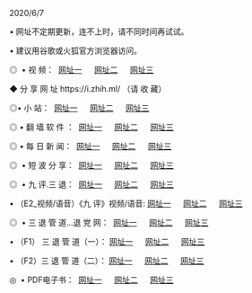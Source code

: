 <p>2020/6/7
<p>• 网址不定期更新，连不上时，请不同时间再试试。
<p>• 建议用谷歌或火狐官方浏览器访问。
<p>◎  • 视 频： 
<a href="http://hiv.csso.cam/" target="_blank">网址一</a> 　 
<a href="http://hub.csso.cam/" target="_blank">网址二</a> 　 
<a href="http://hqn.csso.cam/b.html" target="_blank">网址三</a>
<p>◆ 分 享 网 址  https://i.zhih.ml/  （请 收 藏） </p>

<p>◎•  小 站：  
<a href="http://hiv.csso.cam/f.html" target="_blank">网址一</a> 　 
<a href="http://hub.csso.cam/h.html" target="_blank">网址二</a> 　 
<a href="http://hqn.csso.cam/k/" target="_blank">网址三</a></p><p>

<p>◎  • 翻 墙 软 件 ：  
<a href="http://hiv.csso.cam/ff/" target="_blank">网址一</a> 　 
<a href="http://hub.csso.cam/s/read/a1_nd.html" target="_blank">网址二</a> 　 
<a href="http://hqn.csso.cam/ff/index.html" target="_blank">网址三</a></p>
<p>◎  • 每 日 新 闻：  
<a href="http://hiv.csso.cam/day/" target="_blank">网址一</a> 　 
<a href="http://hub.csso.cam/day/" target="_blank">网址二</a> 　 
<a href="http://hqn.csso.cam/day/index.html" target="_blank">网址三</a></p>
<p>◎   • 短 波 分 享：  
<a href="http://hiv.csso.cam/h/" target="_blank">网址一</a> 　 
<a href="http://hqn.csso.cam/h/" target="_blank">网址二</a> 　 
<a href="http://hub.csso.cam/h/index.html" target="_blank">网址三</a></p>
<p>◎   • 九 评.三 退：  
<a href="http://hiv.csso.cam/t/" target="_blank">网址一</a> 　 
<a href="http://hqn.csso.cam/v2/index.html" target="_blank">网址二</a> 　 
<a href="http://hub.csso.cam/tt/index.html" target="_blank">网址三</a> 　</p>
<p>  • （E2_视频/语音）《九 评》视频/语音: 
<a href="http://hiv.csso.cam/7738.html" target="_blank">网址一</a> 　 
<a href="http://hqn.csso.cam/7614.html" target="_blank">网址二</a> 　 
<a href="http://hub.csso.cam/7633.html" target="_blank">网址三</a></p>
<p>◎   • 三 退 管 道...退 党 网：  
<a href="http://hiv.csso.cam/go/td1.html" target="_blank">网址一</a> 　 
<a href="http://hqn.csso.cam/go/td2.html" target="_blank">网址二</a> 　 
<a href="http://hub.csso.cam/go/td3.html" target="_blank">网址三</a></p>
<p>  • （F1） 三 退 管 道（一）： 
<a href="http://hiv.csso.cam/dd/" target="_blank">网址一</a> 　 
<a href="http://hqn.csso.cam/s/read/a1_tdx.html" target="_blank">网址二</a> 　 
<a href="http://hub.csso.cam/dd/" target="_blank">网址三</a></p>
<p>  • （F2）三 退 管 道（二）： 
<a href="http://hqn.csso.cam/d/" target="_blank">网址一</a> 　 
<a href="http://hiv.csso.cam/d/index.html" target="_blank">网址二</a> 　 
<a href="http://hub.csso.cam/d/" target="_blank">网址三</a></p>
<p>◎   • PDF电子书：  
<a href="http://hiv.csso.cam/p/" target="_blank">网址一</a> 　 
<a href="http://hub.csso.cam/p/index.html" target="_blank">网址二</a> 　 
<a href="http://hqn.csso.cam/p/" target="_blank">网址三</a></p>
